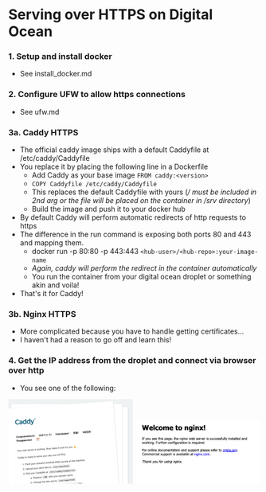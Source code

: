 # Serving over HTTPS on Digital Ocean

### 1. Setup and install docker
- See install_docker.md

### 2. Configure UFW to allow https connections
- See ufw.md

### 3a. Caddy HTTPS
- The official caddy image ships with a default Caddyfile at /etc/caddy/Caddyfile
- You replace it by placing the following line in a Dockerfile
  - Add Caddy as your base image `FROM caddy:<version>`
  - `COPY Caddyfile /etc/caddy/Caddyfile`
  - This replaces the default Caddyfile with yours (*/ must be included in 2nd arg or the file will be placed on the container in /srv directory*)
  - Build the image and push it to your docker hub
- By default Caddy will perform automatic redirects of http requests to https
- The difference in the run command is exposing both ports 80 and 443 and mapping them.
  - docker run -p 80:80 -p 443:443 `<hub-user>/<hub-repo>:your-image-name`
  - *Again, caddy will perform the redirect in the container automatically*
  - You run the container from your digital ocean droplet or something akin and voila!
- That's it for Caddy!

### 3b. Nginx HTTPS
- More complicated because you have to handle getting certificates...
- I haven't had a reason to go off and learn this!

### 4. Get the IP address from the droplet and connect via browser over http
- You see one of the following:

<img src="../../img/caddy-default.png" alt="caddy" width="250"/>
<img src="../../img/nginx-default.png" alt="caddy" width="250"/>